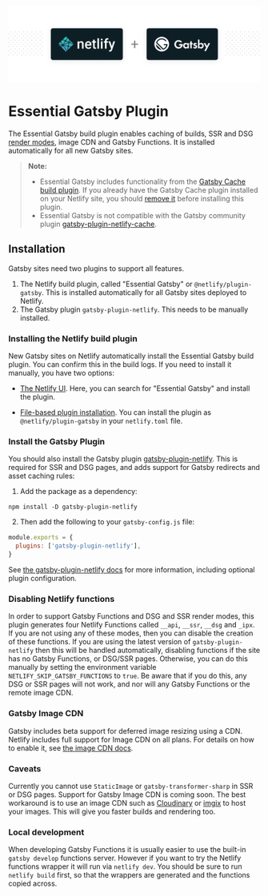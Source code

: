 ![Netlify Build plugin Gatsby – Run Gatsby seamlessly on Netlify](netlify-gatsby-plugin.png)

# Essential Gatsby Plugin

The Essential Gatsby build plugin enables caching of builds, SSR and DSG
[render modes](https://v4.gatsbyjs.com/docs/conceptual/rendering-options/),
image CDN and Gatsby Functions. It is installed automatically for all new Gatsby
sites.

> **Note:**
>
> - Essential Gatsby includes functionality from the
>   [Gatsby Cache build plugin](https://github.com/jlengstorf/netlify-plugin-gatsby-cache).
>   If you already have the Gatsby Cache plugin installed on your Netlify site,
>   you should
>   [remove it](https://docs.netlify.com/configure-builds/build-plugins/#remove-a-plugin)
>   before installing this plugin.
> - Essential Gatsby is not compatible with the Gatsby community plugin
>   [gatsby-plugin-netlify-cache](https://www.gatsbyjs.com/plugins/gatsby-plugin-netlify-cache/).

## Installation

Gatsby sites need two plugins to support all features.

1. The Netlify build plugin, called "Essential Gatsby" or
   `@netlify/plugin-gatsby`. This is installed automatically for all Gatsby
   sites deployed to Netlify.
2. The Gatsby plugin `gatsby-plugin-netlify`. This needs to be manually
   installed.

### Installing the Netlify build plugin

New Gatsby sites on Netlify automatically install the Essential Gatsby build
plugin. You can confirm this in the build logs. If you need to install it
manually, you have two options:

- [The Netlify UI](https://docs.netlify.com/configure-builds/build-plugins/#ui-installation).
  Here, you can search for "Essential Gatsby" and install the plugin.

- [File-based plugin installation](https://docs.netlify.com/configure-builds/build-plugins/#file-based-installation).
  You can install the plugin as `@netlify/plugin-gatsby` in your `netlify.toml`
  file.

### Install the Gatsby Plugin

You should also install the Gatsby plugin
[gatsby-plugin-netlify](https://www.gatsbyjs.org/plugins/gatsby-plugin-netlify/).
This is required for SSR and DSG pages, and adds support for Gatsby redirects and asset
caching rules:

1. Add the package as a dependency:

```shell
npm install -D gatsby-plugin-netlify
```

2. Then add the following to your `gatsby-config.js` file:

```js
module.exports = {
  plugins: ['gatsby-plugin-netlify'],
}
```

See
[the gatsby-plugin-netlify docs](https://github.com/netlify/gatsby-plugin-netlify/)
for more information, including optional plugin configuration.

### Disabling Netlify functions

In order to support Gatsby Functions and DSG and SSR render modes, this plugin
generates four Netlify Functions called `__api`, `__ssr`, `__dsg` and `_ipx`. If
you are not using any of these modes, then you can disable the creation of these
functions. If you are using the latest version of `gatsby-plugin-netlify` then
this will be handled automatically, disabling functions if the site has no
Gatsby Functions, or DSG/SSR pages. Otherwise, you can do this manually by
setting the environment variable `NETLIFY_SKIP_GATSBY_FUNCTIONS` to `true`. Be
aware that if you do this, any DSG or SSR pages will not work, and nor will any
Gatsby Functions or the remote image CDN.

### Gatsby Image CDN

Gatsby includes beta support for deferred image resizing using a CDN. Netlify
includes full support for Image CDN on all plans. For details on how to enable
it, see
[the image CDN docs](https://github.com/netlify/netlify-plugin-gatsby/blob/main/docs/image-cdn.md).

### Caveats

Currently you cannot use `StaticImage` or `gatsby-transformer-sharp` in SSR or
DSG pages. Support for Gatsby Image CDN is coming soon. The best workaround is
to use an image CDN such as
[Cloudinary](https://www.gatsbyjs.com/docs/how-to/images-and-media/using-cloudinary-image-service/)
or [imgix](https://github.com/imgix/gatsby) to host your images. This will give
you faster builds and rendering too.

### Local development

When developing Gatsby Functions it is usually easier to use the built-in
`gatsby develop` functions server. However if you want to try the Netlify
functions wrapper it will run via `netlify dev`. You should be sure to run
`netlify build` first, so that the wrappers are generated and the functions
copied across.
